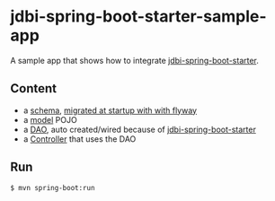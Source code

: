 # jdbi-spring-boot-starter-sample-app

A sample app that shows how to integrate [jdbi-spring-boot-starter](https://github.com/pierredavidbelanger/jdbi-spring-boot-starter).

## Content

- a [schema](src/main/resources/db/migration/hqldb/V1__initial.sql), [migrated at startup with with flyway](https://docs.spring.io/spring-boot/docs/current/reference/html/howto.html#howto-execute-flyway-database-migrations-on-startup)  
- a [model](src/main/java/ca/pjer/app/Visit.java) POJO
- a [DAO](src/main/java/ca/pjer/app/VisitDao.java), auto created/wired because of [jdbi-spring-boot-starter](https://github.com/pierredavidbelanger/jdbi-spring-boot-starter#usage) 
- a [Controller](src/main/java/ca/pjer/app/MainCtrl.java) that uses the DAO

## Run

```sh
$ mvn spring-boot:run
```
